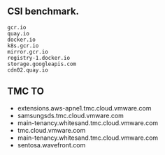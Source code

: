 ## CSI benchmark.

```
gcr.io
quay.io
docker.io
k8s.gcr.io
mirror.gcr.io
registry-1.docker.io
storage.googleapis.com
cdn02.quay.io

```

## TMC TO

- extensions.aws-apne1.tmc.cloud.vmware.com 
- samsungsds.tmc.cloud.vmware.com 
- main-tenancy.whitesand.tmc.cloud.vmware.com
- tmc.cloud.vmware.com 
- main-tenancy.whitesand.tmc.cloud.vmware.com 
- sentosa.wavefront.com
